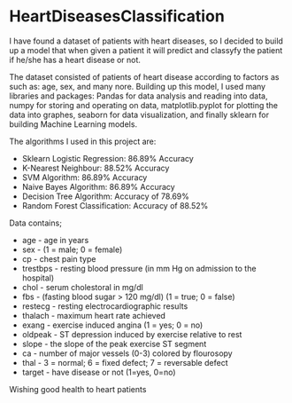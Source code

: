 # HeartDiseasesClassification
I have found a dataset of patients with heart diseases, so I decided to build up a model that when given a patient it will predict and classyfy the patient if he/she has a heart disease or not.

The dataset consisted of patients of heart disease according to factors as such as: age, sex, and many nore.
Building up this model, I used many libraries and packages: Pandas for data analysis and reading into data, numpy for storing and operating on data, matplotlib.pyplot for plotting the data into graphes, seaborn for data visualization, and finally sklearn for building Machine Learning models.

The algorithms I used in this project are:
 - Sklearn Logistic Regression:  86.89% Accuracy
 - K-Nearest Neighbour:  88.52% Accuracy
 - SVM Algorithm: 86.89% Accuracy
 - Naive Bayes Algorithm:  86.89% Accuracy
 - Decision Tree Algorithm: Accuracy of 78.69%
 - Random Forest Classification: Accuracy of 88.52%
 
 Data contains;

 - age - age in years
 - sex - (1 = male; 0 = female)
 - cp - chest pain type
 - trestbps - resting blood pressure (in mm Hg on admission to the hospital)
 - chol - serum cholestoral in mg/dl
 - fbs - (fasting blood sugar > 120 mg/dl) (1 = true; 0 = false)
 - restecg - resting electrocardiographic results
 - thalach - maximum heart rate achieved
 - exang - exercise induced angina (1 = yes; 0 = no)
 - oldpeak - ST depression induced by exercise relative to rest
 - slope - the slope of the peak exercise ST segment
 - ca - number of major vessels (0-3) colored by flourosopy
 - thal - 3 = normal; 6 = fixed defect; 7 = reversable defect
 - target - have disease or not (1=yes, 0=no)
 
 Wishing good health to heart patients 
